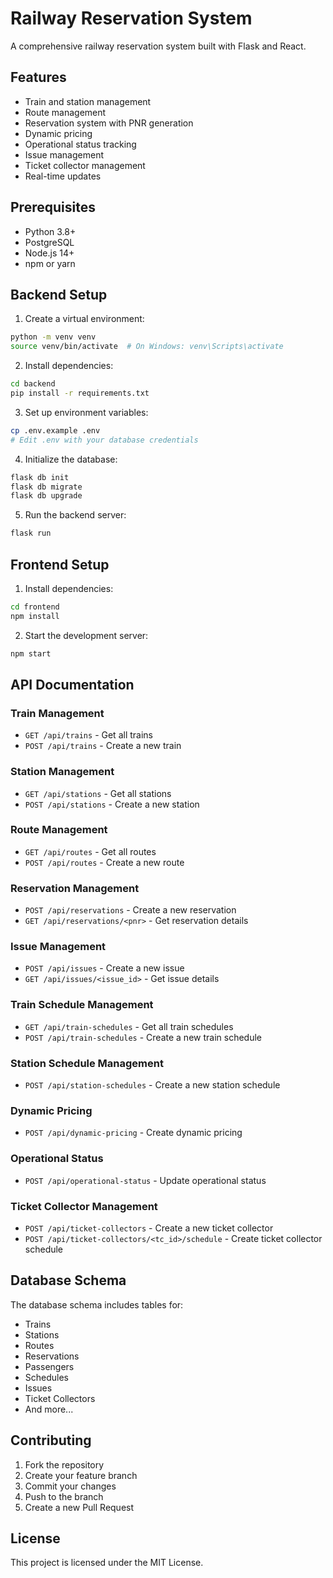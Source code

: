 # Railway Reservation System

A comprehensive railway reservation system built with Flask and React.

## Features

- Train and station management
- Route management
- Reservation system with PNR generation
- Dynamic pricing
- Operational status tracking
- Issue management
- Ticket collector management
- Real-time updates

## Prerequisites

- Python 3.8+
- PostgreSQL
- Node.js 14+
- npm or yarn

## Backend Setup

1. Create a virtual environment:
```bash
python -m venv venv
source venv/bin/activate  # On Windows: venv\Scripts\activate
```

2. Install dependencies:
```bash
cd backend
pip install -r requirements.txt
```

3. Set up environment variables:
```bash
cp .env.example .env
# Edit .env with your database credentials
```

4. Initialize the database:
```bash
flask db init
flask db migrate
flask db upgrade
```

5. Run the backend server:
```bash
flask run
```

## Frontend Setup

1. Install dependencies:
```bash
cd frontend
npm install
```

2. Start the development server:
```bash
npm start
```

## API Documentation

### Train Management

- `GET /api/trains` - Get all trains
- `POST /api/trains` - Create a new train

### Station Management

- `GET /api/stations` - Get all stations
- `POST /api/stations` - Create a new station

### Route Management

- `GET /api/routes` - Get all routes
- `POST /api/routes` - Create a new route

### Reservation Management

- `POST /api/reservations` - Create a new reservation
- `GET /api/reservations/<pnr>` - Get reservation details

### Issue Management

- `POST /api/issues` - Create a new issue
- `GET /api/issues/<issue_id>` - Get issue details

### Train Schedule Management

- `GET /api/train-schedules` - Get all train schedules
- `POST /api/train-schedules` - Create a new train schedule

### Station Schedule Management

- `POST /api/station-schedules` - Create a new station schedule

### Dynamic Pricing

- `POST /api/dynamic-pricing` - Create dynamic pricing

### Operational Status

- `POST /api/operational-status` - Update operational status

### Ticket Collector Management

- `POST /api/ticket-collectors` - Create a new ticket collector
- `POST /api/ticket-collectors/<tc_id>/schedule` - Create ticket collector schedule

## Database Schema

The database schema includes tables for:
- Trains
- Stations
- Routes
- Reservations
- Passengers
- Schedules
- Issues
- Ticket Collectors
- And more...

## Contributing

1. Fork the repository
2. Create your feature branch
3. Commit your changes
4. Push to the branch
5. Create a new Pull Request

## License

This project is licensed under the MIT License. 
